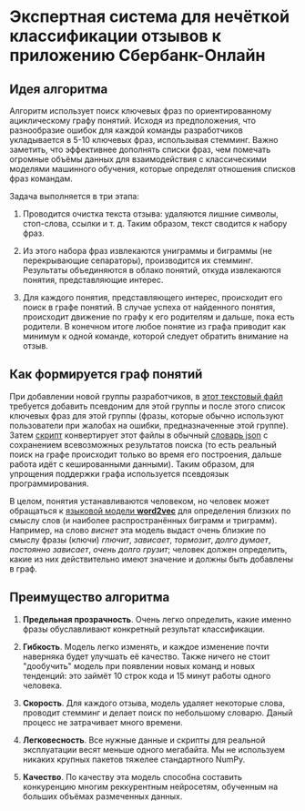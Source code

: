 # Экспертная система для нечёткой классификации отзывов к приложению Сбербанк-Онлайн

## Идея алгоритма

Алгоритм использует поиск ключевых фраз по ориентированному ациклическому графу понятий. Исходя из предположения, что разнообразие ошибок для каждой команды разработчиков укладывается в 5-10 ключевых фраз, использывая стемминг. Важно заметить, что эффективнее дополнять списки фраз, чем помечать огромные объёмы данных для взаимодействия с классическими моделями машинного обучения, которые определят отношения списков фраз командам.

Задача выполняется в три этапа:

1. Проводится очистка текста отзыва: удаляются лишние символы, стоп-слова, ссылки и т. д. Таким образом, текст сводится к набору фраз.

1. Из этого набора фраз извлекаются униграммы и биграммы (не перекрывающие сепараторы), производится их стемминг. Результаты объединяются в облако понятий, откуда извлекаются понятия, представляющие интерес.

1. Для каждого понятия, представляющего интерес, происходит его поиск в графе понятий. В случае успеха от найденного понятия, происходит движение по графу к его родителям и дальше, пока есть родители. В конечном итоге любое понятие из графа приводит как минимум к одной команде, которой следует обратить внимание на отзыв.

## Как формируется граф понятий

При добавлении новой группы разработчиков, в [этот текстовый файл](https://github.com/PasaOpasen/SberCode_online_AK_Team/blob/master/graph/content_detector/graph_skills.txt) требуется добавить псевдоним для этой группы и после этого список ключевых фраз для этой группы (фразы, которые обычно используют пользователи при жалобах на ошибки, предназначенные этой группе). Затем [скрипт](https://github.com/PasaOpasen/SberCode_online_AK_Team/blob/master/graph/content_detector/create_graph_dictionary.py) конвертирует этот файлы в обычный [словарь json](https://github.com/PasaOpasen/SberCode_online_AK_Team/blob/master/graph/content_detector/graph_skills.json) с сохранением всевозможных результатов поиска (то есть реальный поиск на графе происходит только во время его построения, дальше работа идёт с кешированными данными). Таким образом, для упрощения поддержки графа используется псевдоязык программирования.

В целом, понятия устанавливаются человеком, но человек может обращаться к [языковой модели **word2vec**](https://github.com/PasaOpasen/SberCode_online_AK_Team/blob/master/word2vec/word2vec%2032%205%2010.model) для определения близких по смыслу слов (и наиболее распространённых биграмм и триграмм). Например, на слово *виснет* эта модель выдаст очень близкие по смыслу фразы (ключи) *глючит*, *зависает*, *тормозит*, *долго думает*, *постоянно зависает*, *очень долго грузит*; человек должен определить, какие из них действительно имеют значение и должны быть добавлены в граф.

## Преимущество алгоритма

1. **Предельная прозрачность**. Очень легко определить, какие именно фразы обуславливают конкретный результат классификации. 

1. **Гибкость**. Модель легко изменять, и каждое изменение почти наверняка будет улучшать её качество. Также ничего не стоит "дообучить" модель при появлении новых команд и новых тенденций: это займёт 10 строк кода и 15 минут работы одного человека.

1. **Скорость**. Для каждого отзыва, модель удаляет некоторые слова, проводит стемминг и делает поиск по небольшому словарю. Даный процесс не затрачивает много времени.

1. **Легковесность**. Все нужные данные и скрипты для реальной эксплуатации весят меньше одного мегабайта. Мы не используем никаких крупных пакетов тяжелее стандартного NumPy.

1. **Качество**. По качеству эта модель способна составить конкуренцию многим реккурентным нейросетям, обученным на больших объёмах размеченных данных.
